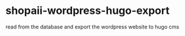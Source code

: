 # shopaii-wordpress-hugo-export
read from the database and export the wordpress website to hugo cms
